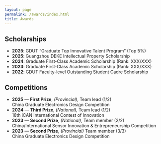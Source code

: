 ```yaml
---
layout: page
permalink: /awards/index.html
title: Awards
---
```


## Scholarships

- **2025**: GDUT “Graduate Top Innovative Talent Program” (Top 5%)
- **2025**: Guangzhou DEKE Intellectual Property Scholarship
- **2024**: Graduate First-Class Academic Scholarship (Rank: XXX/XXX)
- **2023**: Graduate First-Class Academic Scholarship (Rank: XXX/XXX)
- **2022**: GDUT Faculty-level Outstanding Student Cadre Scholarship


## Competitions

- **2025** — **First Prize**, *(Provincial)*, Team lead (1/2) <br>
    China Graduate Electronics Design Competition
- **2024** — **Third Prize**, *(National)*, Team lead (1/2) <br>
    18th iCAN International Contest of Innovation  
- **2023** — **Second Prize**, *(National)*, Team member (2/2) <br>
    China/International Sensor Innovation & Entrepreneurship Competition
- **2023** — **Second Prize**, *(Provincial)* Team member (3/3) <br> 
    China Graduate Electronics Design Competition